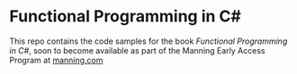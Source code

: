 # Functional Programming in C# #

This repo contains the code samples for the book *Functional Programming in C#*, soon to become available 
as part of the Manning Early Access Program at [manning.com](manning.com)
